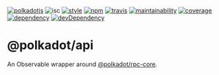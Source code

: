 [![polkadotjs](https://img.shields.io/badge/polkadot-js-orange.svg?style=flat-square)](https://polkadot.js.org)
![isc](https://img.shields.io/badge/license-ISC-lightgrey.svg?style=flat-square)
[![style](https://img.shields.io/badge/code%20style-semistandard-lightgrey.svg?style=flat-square)](https://github.com/Flet/semistandard)
[![npm](https://img.shields.io/npm/v/@polkadot/api-observable.svg?style=flat-square)](https://www.npmjs.com/package/@polkadot/api-observable)
[![travis](https://img.shields.io/travis/polkadot-js/api.svg?style=flat-square)](https://travis-ci.org/polkadot-js/api)
[![maintainability](https://img.shields.io/codeclimate/maintainability/polkadot-js/api.svg?style=flat-square)](https://codeclimate.com/github/polkadot-js/api/maintainability)
[![coverage](https://img.shields.io/coveralls/polkadot-js/api.svg?style=flat-square)](https://coveralls.io/github/polkadot-js/api?branch=master)
[![dependency](https://david-dm.org/polkadot-js/api.svg?style=flat-square&path=packages/api-observable)](https://david-dm.org/polkadot-js/api?path=packages/api-observable)
[![devDependency](https://david-dm.org/polkadot-js/api/dev-status.svg?style=flat-square&path=packages/api-observable)](https://david-dm.org/polkadot-js/api?path=packages/api-observable#info=devDependencies)

# @polkadot/api

An Observable wrapper around [@polkadot/rpc-core](../rpc-core).
